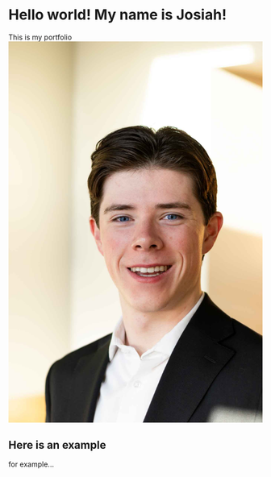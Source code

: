 # Hello world! My name is Josiah!
This is my portfolio
![Profile](IMAGES/IMG_4201.jpg "Hi! This is my most recent headshot!")

## Here is an example
for example...

